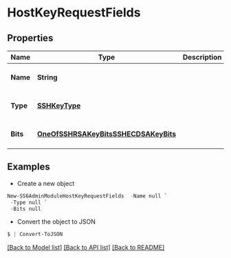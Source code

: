 # HostKeyRequestFields
## Properties

Name | Type | Description | Notes
------------ | ------------- | ------------- | -------------
**Name** | **String** |  | [optional] [default to null]
**Type** | [**SSHKeyType**](SSHKeyType.md) |  | [optional] [default to null]
**Bits** | [**OneOfSSHRSAKeyBitsSSHECDSAKeyBits**](OneOfSSHRSAKeyBitsSSHECDSAKeyBits.md) |  | [optional] [default to null]

## Examples

- Create a new object
```powershell
New-SS6AdminModuleHostKeyRequestFields  -Name null `
 -Type null `
 -Bits null
```

- Convert the object to JSON
```powershell
$ | Convert-ToJSON
```


[[Back to Model list]](../README.md#documentation-for-models) [[Back to API list]](../README.md#documentation-for-api-endpoints) [[Back to README]](../README.md)


